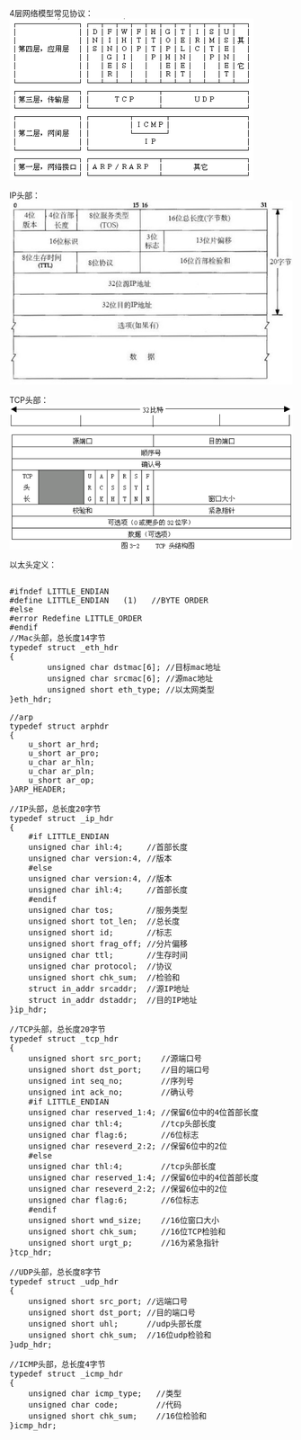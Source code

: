 <!---TCP/IP头部定义-->

4层网络模型常见协议：
![net_proto](net_proto.gif)

IP头部：
![ip](ip.gif)

TCP头部：
![tcp](tcp.gif)

以太头定义：
<pre class="brush: c">

#ifndef LITTLE_ENDIAN  
#define LITTLE_ENDIAN   (1)   //BYTE ORDER  
#else  
#error Redefine LITTLE_ORDER  
#endif 
//Mac头部，总长度14字节  
typedef struct _eth_hdr  
{  
        unsigned char dstmac[6]; //目标mac地址  
        unsigned char srcmac[6]; //源mac地址  
        unsigned short eth_type; //以太网类型  
}eth_hdr; 

//arp  
typedef struct arphdr  
{  
    u_short ar_hrd;  
    u_short ar_pro;  
    u_char ar_hln;  
    u_char ar_pln;  
    u_short ar_op;  
}ARP_HEADER; 

//IP头部，总长度20字节  
typedef struct _ip_hdr  
{  
    #if LITTLE_ENDIAN  
    unsigned char ihl:4;     //首部长度  
    unsigned char version:4, //版本   
    #else  
    unsigned char version:4, //版本  
    unsigned char ihl:4;     //首部长度  
    #endif  
    unsigned char tos;       //服务类型  
    unsigned short tot_len;  //总长度  
    unsigned short id;       //标志  
    unsigned short frag_off; //分片偏移  
    unsigned char ttl;       //生存时间  
    unsigned char protocol;  //协议  
    unsigned short chk_sum;  //检验和  
    struct in_addr srcaddr;  //源IP地址  
    struct in_addr dstaddr;  //目的IP地址  
}ip_hdr;  

//TCP头部，总长度20字节  
typedef struct _tcp_hdr  
{  
    unsigned short src_port;    //源端口号  
    unsigned short dst_port;    //目的端口号  
    unsigned int seq_no;        //序列号  
    unsigned int ack_no;        //确认号  
    #if LITTLE_ENDIAN  
    unsigned char reserved_1:4; //保留6位中的4位首部长度  
    unsigned char thl:4;        //tcp头部长度  
    unsigned char flag:6;       //6位标志  
    unsigned char reseverd_2:2; //保留6位中的2位  
    #else  
    unsigned char thl:4;        //tcp头部长度  
    unsigned char reserved_1:4; //保留6位中的4位首部长度  
    unsigned char reseverd_2:2; //保留6位中的2位  
    unsigned char flag:6;       //6位标志   
    #endif  
    unsigned short wnd_size;    //16位窗口大小  
    unsigned short chk_sum;     //16位TCP检验和  
    unsigned short urgt_p;      //16为紧急指针  
}tcp_hdr;  

//UDP头部，总长度8字节  
typedef struct _udp_hdr  
{  
    unsigned short src_port; //远端口号  
    unsigned short dst_port; //目的端口号  
    unsigned short uhl;      //udp头部长度  
    unsigned short chk_sum;  //16位udp检验和  
}udp_hdr;  

//ICMP头部，总长度4字节  
typedef struct _icmp_hdr  
{  
    unsigned char icmp_type;   //类型  
    unsigned char code;        //代码  
    unsigned short chk_sum;    //16位检验和  
}icmp_hdr;   

</pre>




